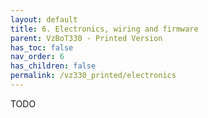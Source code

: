 ```yaml
---
layout: default
title: 6. Electronics, wiring and firmware
parent: VzBoT330 - Printed Version
has_toc: false
nav_order: 6
has_children: false
permalink: /vz330_printed/electronics
---
```


TODO